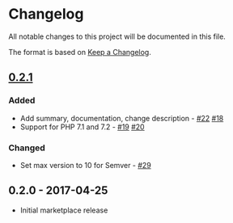 # Changelog

All notable changes to this project will be documented in this file.

The format is based on [Keep a Changelog](http://keepachangelog.com/en/1.0.0/).

## [0.2.1]

### Added

- Add summary, documentation, change description - [#22](https://github.com/owncloud/files_external_ftp/issues/22) [#18](https://github.com/owncloud/files_external_ftp/issues/18)
- Support for PHP 7.1 and 7.2 - [#19](https://github.com/owncloud/files_external_ftp/issues/19) [#20](https://github.com/owncloud/files_external_ftp/issues/20)

### Changed

- Set max version to 10 for Semver - [#29](https://github.com/owncloud/files_external_ftp/issues/29)

## 0.2.0 - 2017-04-25

 - Initial marketplace release

[0.2.1]: https://github.com/owncloud/files_external_ftp/compare/v0.2.0...v0.2.1

